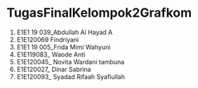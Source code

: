 # TugasFinalKelompok2Grafkom

1. E1E1 19 039_Abdullah Al Hayad A
2. E1E120069 Findriyani
3. E1E1 19 005_Frida Mimi Wahyuni
4. E1E119083_ Waode Anti
5. E1E120045_ Novita Wardani tambuna
6. E1E120027_ Dinar Sabrina
7. E1E120093_ Syadad Rifaah Syafiullah
